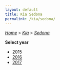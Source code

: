 ```yaml
---
layout: default
title: Kia Sedona
permalink: /kia/sedona/
---
```

[*Home*](/) > [*Kia*](/kia/) > [*Sedona*](/kia/sedona/)

**Select year**

- [2015](/kia/sedona/2015/)
- [2016](/kia/sedona/2016/)
- [2017](/kia/sedona/2017/)